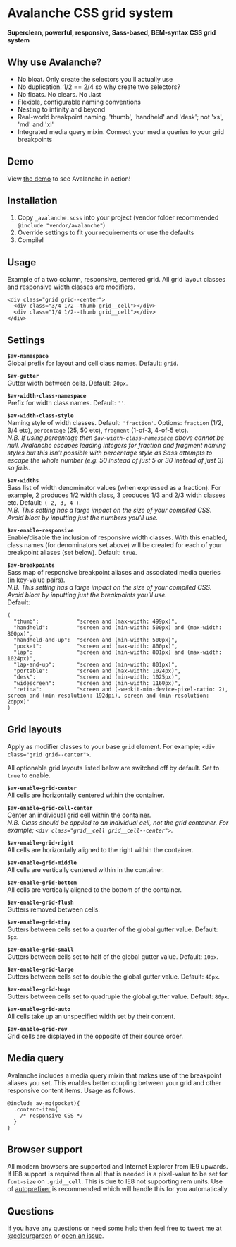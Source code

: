 # Avalanche CSS grid system

**Superclean, powerful, responsive, Sass-based, BEM-syntax CSS grid system**

## Why use Avalanche?

- No bloat. Only create the selectors you'll actually use
- No duplication. 1/2 == 2/4 so why create two selectors?
- No floats. No clears. No .last
- Flexible, configurable naming conventions
- Nesting to infinity and beyond
- Real-world breakpoint naming. 'thumb', 'handheld' and 'desk'; not 'xs', 'md' and 'xl'
- Integrated media query mixin. Connect your media queries to your grid breakpoints

## Demo

View <a href="http://colourgarden.net/avalanche/">the demo</a> to see Avalanche in action!

## Installation

1. Copy `_avalanche.scss` into your project (vendor folder recommended `@include "vendor/avalanche"`)
2. Override settings to fit your requirements or use the defaults
3. Compile!

## Usage

Example of a two column, responsive, centered grid. All grid layout classes and responsive width classes are modifiers.

```
<div class="grid grid--center">
  <div class="3/4 1/2--thumb grid__cell"></div>
  <div class="1/4 1/2--thumb grid__cell"></div>
</div>
```

## Settings

**`$av-namespace`**  
Global prefix for layout and cell class names. Default: `grid`.

**`$av-gutter`**  
Gutter width between cells. Default: `20px`.

**`$av-width-class-namespace`**  
Prefix for width class names. Default: `''`.

**`$av-width-class-style`**  
Naming style of width classes. Default: `'fraction'`. Options: `fraction` (1/2, 3/4 etc), `percentage` (25, 50 etc), `fragment` (1-of-3, 4-of-5 etc).  
*N.B. If using percentage then `$av-width-class-namespace` above cannot be null. Avalanche escapes leading integers for fraction and fragment naming styles but this isn't possible with percentage style as Sass attempts to escape the whole number (e.g. 50 instead of just 5 or 30 instead of just 3) so fails*.

**`$av-widths`**  
Sass list of width denominator values (when expressed as a fraction). For example, 2 produces 1/2 width class, 3 produces 1/3 and 2/3 width classes etc. Default: `( 2, 3, 4 )`.  
*N.B. This setting has a large impact on the size of your compiled CSS. Avoid bloat by inputting just the numbers you'll use.*

**`$av-enable-responsive`**  
Enable/disable the inclusion of responsive width classes. With this enabled, class names (for denominators set above) will be created for each of your breakpoint aliases (set below). Default: `true`.

**`$av-breakpoints`**  
Sass map of responsive breakpoint aliases and associated media queries (in key-value pairs).  
*N.B. This setting has a large impact on the size of your compiled CSS. Avoid bloat by inputting just the breakpoints you'll use.*  
Default:
```
(
  "thumb":            "screen and (max-width: 499px)",
  "handheld":         "screen and (min-width: 500px) and (max-width: 800px)",
  "handheld-and-up":  "screen and (min-width: 500px)",
  "pocket":           "screen and (max-width: 800px)",
  "lap":              "screen and (min-width: 801px) and (max-width: 1024px)",
  "lap-and-up":       "screen and (min-width: 801px)",
  "portable":         "screen and (max-width: 1024px)",
  "desk":             "screen and (min-width: 1025px)",
  "widescreen":       "screen and (min-width: 1160px)",
  "retina":           "screen and (-webkit-min-device-pixel-ratio: 2), screen and (min-resolution: 192dpi), screen and (min-resolution: 2dppx)"
)
```

## Grid layouts

Apply as modifier classes to your base `grid` element. For example; `<div class="grid grid--center">`.

All optionable grid layouts listed below are switched off by default. Set to `true` to enable.

**`$av-enable-grid-center`**  
All cells are horizontally centered within the container.

**`$av-enable-grid-cell-center`**  
Center an individual grid cell within the container.  
*N.B. Class should be applied to an individual cell, not the grid container. For example; `<div class="grid__cell grid__cell--center">`.*

**`$av-enable-grid-right`**  
All cells are horizontally aligned to the right within the container.

**`$av-enable-grid-middle`**  
All cells are vertically centered within in the container.

**`$av-enable-grid-bottom`**  
All cells are vertically aligned to the bottom of the container.

**`$av-enable-grid-flush`**  
Gutters removed between cells.

**`$av-enable-grid-tiny`**  
Gutters between cells set to a quarter of the global gutter value. Default: `5px`.

**`$av-enable-grid-small`**  
Gutters between cells set to half of the global gutter value. Default: `10px`.

**`$av-enable-grid-large`**  
Gutters between cells set to double the global gutter value. Default: `40px`.

**`$av-enable-grid-huge`**  
Gutters between cells set to quadruple the global gutter value. Default: `80px`.

**`$av-enable-grid-auto`**  
All cells take up an unspecified width set by their content.

**`$av-enable-grid-rev`**  
Grid cells are displayed in the opposite of their source order.

## Media query

Avalanche includes a media query mixin that makes use of the breakpoint aliases you set. This enables better coupling between your grid and other responsive content items. Usage as follows.

```
@include av-mq(pocket){
  .content-item{
    /* responsive CSS */
  }
}
```

## Browser support

All modern browsers are supported and Internet Explorer from IE9 upwards. If IE8 support is required then all that is needed is a pixel-value to be set for `font-size` on `.grid__cell`. This is due to IE8 not supporting rem units. Use of [autoprefixer](https://github.com/postcss/autoprefixer) is recommended which will handle this for you automatically.

## Questions

If you have any questions or need some help then feel free to tweet me at [@colourgarden](http://twitter.com/colourgarden) or [open an issue](https://github.com/colourgarden/avalanche/issues/new).